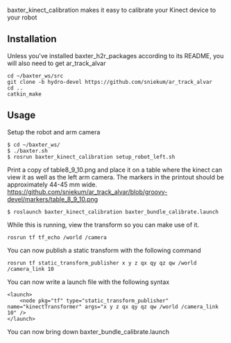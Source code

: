 baxter_kinect_calibration makes it easy to calibrate your Kinect device to your robot

Installation
-----------------------
Unless you've installed baxter_h2r_packages according to its README, you will also need to get ar_track_alvar

```
cd ~/baxter_ws/src
git clone -b hydro-devel https://github.com/sniekum/ar_track_alvar
cd ..
catkin_make

```

Usage
------------------------
Setup the robot and arm camera
```
$ cd ~/baxter_ws/
$ ./baxter.sh
$ rosrun baxter_kinect_calibration setup_robot_left.sh
```

Print a copy of table8_9_10.png and place it on a table where the kinect can view it as well as the left arm camera. The markers in the printout should be approximately 44-45 mm wide.
https://github.com/sniekum/ar_track_alvar/blob/groovy-devel/markers/table_8_9_10.png

```
$ roslaunch baxter_kinect_calibration baxter_bundle_calibrate.launch
```

While this is running, view the transform so you can make use of it.

```
rosrun tf tf_echo /world /camera
```

You can now publish a static transform with the following command
```
rosrun tf static_transform_publisher x y z qx qy qz qw /world /camera_link 10
```

You can now write a launch file with the following syntax
```
<launch>
    <node pkg="tf" type="static_transform_publisher" name="kinectTransformer" args="x y z qx qy qz qw /world /camera_link 10" />
</launch>
```

You can now bring down baxter_bundle_calibrate.launch
